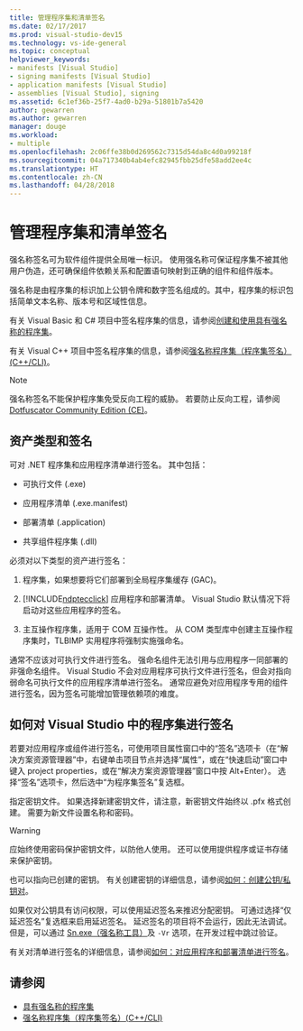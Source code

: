 ```yaml
---
title: 管理程序集和清单签名
ms.date: 02/17/2017
ms.prod: visual-studio-dev15
ms.technology: vs-ide-general
ms.topic: conceptual
helpviewer_keywords:
- manifests [Visual Studio]
- signing manifests [Visual Studio]
- application manifests [Visual Studio]
- assemblies [Visual Studio], signing
ms.assetid: 6c1ef36b-25f7-4ad0-b29a-51801b7a5420
author: gewarren
ms.author: gewarren
manager: douge
ms.workload:
- multiple
ms.openlocfilehash: 2c06ffe38b0d269562c7315d54da8c4d0a99218f
ms.sourcegitcommit: 04a717340b4ab4efc82945fbb25dfe58add2ee4c
ms.translationtype: HT
ms.contentlocale: zh-CN
ms.lasthandoff: 04/28/2018
---
```

# <a name="manage-assembly-and-manifest-signing"></a>管理程序集和清单签名

强名称签名可为软件组件提供全局唯一标识。 使用强名称可保证程序集不被其他用户伪造，还可确保组件依赖关系和配置语句映射到正确的组件和组件版本。

 强名称是由程序集的标识加上公钥令牌和数字签名组成的。其中，程序集的标识包括简单文本名称、版本号和区域性信息。

 有关 Visual Basic 和 C# 项目中签名程序集的信息，请参阅[创建和使用具有强名称的程序集](http://msdn.microsoft.com/Library/ffbf6d9e-4a88-4a8a-9645-4ce0ee1ee5f9)。

 有关 Visual C++ 项目中签名程序集的信息，请参阅[强名称程序集（程序集签名）(C++/CLI)](/cpp/dotnet/strong-name-assemblies-assembly-signing-cpp-cli)。

> [!NOTE]
> 强名称签名不能保护程序集免受反向工程的威胁。  若要防止反向工程，请参阅 [Dotfuscator Community Edition (CE)](dotfuscator/index.md)。

## <a name="asset-types-and-signing"></a>资产类型和签名

可对 .NET 程序集和应用程序清单进行签名。 其中包括：

-   可执行文件 (.exe)

-   应用程序清单 (.exe.manifest)

-   部署清单 (.application)

-   共享组件程序集 (.dll)

必须对以下类型的资产进行签名：

1.  程序集，如果想要将它们部署到全局程序集缓存 (GAC)。

2.  [!INCLUDE[ndptecclick](../deployment/includes/ndptecclick_md.md)] 应用程序和部署清单。 Visual Studio 默认情况下将启动对这些应用程序的签名。

3.  主互操作程序集，适用于 COM 互操作性。 从 COM 类型库中创建主互操作程序集时，TLBIMP 实用程序将强制实施强命名。

通常不应该对可执行文件进行签名。 强命名组件无法引用与应用程序一同部署的非强命名组件。 Visual Studio 不会对应用程序可执行文件进行签名，但会对指向弱命名可执行文件的应用程序清单进行签名。 通常应避免对应用程序专用的组件进行签名，因为签名可能增加管理依赖项的难度。

## <a name="how-to-sign-an-assembly-in-visual-studio"></a>如何对 Visual Studio 中的程序集进行签名

若要对应用程序或组件进行签名，可使用项目属性窗口中的“签名”选项卡（在“解决方案资源管理器”中，右键单击项目节点并选择“属性”，或在“快速启动”窗口中键入 project properties，或在“解决方案资源管理器”窗口中按 Alt+Enter）。 选择“签名”选项卡，然后选中“为程序集签名”复选框。

指定密钥文件。 如果选择新建密钥文件，请注意，新密钥文件始终以 .pfx 格式创建。 需要为新文件设置名称和密码。

> [!WARNING]
> 应始终使用密码保护密钥文件，以防他人使用。 还可以使用提供程序或证书存储来保护密钥。

 也可以指向已创建的密钥。 有关创建密钥的详细信息，请参阅[如何：创建公钥/私钥对](/dotnet/framework/app-domains/how-to-create-a-public-private-key-pair)。

 如果仅对公钥具有访问权限，可以使用延迟签名来推迟分配密钥。 可通过选择“仅延迟签名”复选框来启用延迟签名。 延迟签名的项目将不会运行，因此无法调试。 但是，可以通过 [Sn.exe（强名称工具）](/dotnet/framework/tools/sn-exe-strong-name-tool)及 `-Vr` 选项，在开发过程中跳过验证。

 有关对清单进行签名的详细信息，请参阅[如何：对应用程序和部署清单进行签名](../ide/how-to-sign-application-and-deployment-manifests.md)。

## <a name="see-also"></a>请参阅

- [具有强名称的程序集](/dotnet/framework/app-domains/strong-named-assemblies)
- [强名称程序集（程序集签名）(C++/CLI)](/cpp/dotnet/strong-name-assemblies-assembly-signing-cpp-cli)
